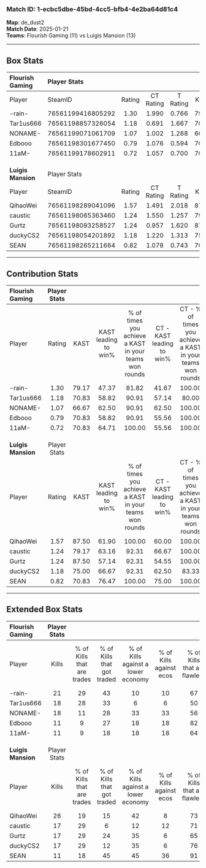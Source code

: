 ### Match ID: 1-ecbc5dbe-45bd-4cc5-bfb4-4e2ba64d81c4  
**Map**: de_dust2  
**Match Date**: 2025-01-21  
**Teams**: Flourish Gaming (11) vs Luigis Mansion (13)  

---  

## Box Stats  

| **Flourish Gaming** | Player Stats      |        |           |          |       |      |       |         |        |      |     |
| :- | :- | :-: | :-: | :-: | :-: | :-: | :-: | :-: | :-: | :-: | :-: |
| Player              | SteamID           | Rating | CT Rating | T Rating | KAST  | ADR  | Kills | Assists | Deaths | K/D  | HS% |
| -rain-              | 76561199416805292 |  1.30  |   1.990   |  0.766   | 79.17 | 88.5 |  21   |    5    |   18   | 1.17 | 47  |
| Tar1us666           | 76561198857326054 |  1.18  |   0.691   |  1.667   | 70.83 | 92.0 |  18   |    3    |   16   | 1.13 | 38  |
| NONAME-             | 76561199071061709 |  1.07  |   1.002   |  1.288   | 66.67 | 74.6 |  18   |    2    |   17   | 1.06 | 55  |
| Edbooo              | 76561198301677450 |  0.79  |   1.076   |  0.594   | 70.83 | 55.2 |  11   |    4    |   17   | 0.65 | 45  |
| 11aM-               | 76561199178602911 |  0.72  |   1.057   |  0.700   | 70.83 | 57.6 |  11   |    2    |   20   | 0.55 | 36  |
|                     |                   |        |           |          |       |      |       |         |        |      |     |
|                     |                   |        |           |          |       |      |       |         |        |      |     |
|                     |                   |        |           |          |       |      |       |         |        |      |     |
| **Luigis Mansion**  | Player Stats      |        |           |          |       |      |       |         |        |      |     |
| Player              | SteamID           | Rating | CT Rating | T Rating | KAST  | ADR  | Kills | Assists | Deaths | K/D  | HS% |
| QihaoWei            | 76561198289041096 |  1.57  |   1.491   |  2.018   | 87.50 | 90.7 |  26   |    4    |   17   | 1.53 | 34  |
| caustic             | 76561198065363460 |  1.24  |   1.550   |  1.257   | 79.17 | 94.5 |  17   |   11    |   16   | 1.06 | 52  |
| Gurtz               | 76561198093258527 |  1.24  |   0.957   |  1.620   | 87.50 | 78.9 |  17   |    8    |   16   | 1.06 | 41  |
| duckyCS2            | 76561198054201892 |  1.18  |   1.220   |  1.313   | 75.00 | 74.5 |  17   |    7    |   14   | 1.21 | 41  |
| SEAN                | 76561198265211664 |  0.82  |   1.078   |  0.743   | 70.83 | 54.2 |  11   |    7    |   16   | 0.69 | 36  |
---  

## Contribution Stats  

| **Flourish Gaming** | Player Stats |       |                      |                                                        |                           |                                                             |                          |                                                            |
| :- | :-: | :-: | :-: | :-: | :-: | :-: | :-: | :-: |
| Player              |    Rating    | KAST  | KAST leading to win% | % of times you achieve a KAST in your teams won rounds | CT - KAST leading to win% | CT - % of times you achieve a KAST in your teams won rounds | T - KAST leading to win% | T - % of times you achieve a KAST in your teams won rounds |
| -rain-              |     1.30     | 79.17 |        47.37         |                         81.82                          |           41.67           |                           100.00                            |          57.14           |                           66.67                            |
| Tar1us666           |     1.18     | 70.83 |        58.82         |                         90.91                          |           57.14           |                            80.00                            |          60.00           |                           100.00                           |
| NONAME-             |     1.07     | 66.67 |        62.50         |                         90.91                          |           62.50           |                           100.00                            |          62.50           |                           83.33                            |
| Edbooo              |     0.79     | 70.83 |        58.82         |                         90.91                          |           55.56           |                           100.00                            |          62.50           |                           83.33                            |
| 11aM-               |     0.72     | 70.83 |        64.71         |                         100.00                         |           55.56           |                           100.00                            |          75.00           |                           100.00                           |
|                     |              |       |                      |                                                        |                           |                                                             |                          |                                                            |
|                     |              |       |                      |                                                        |                           |                                                             |                          |                                                            |
|                     |              |       |                      |                                                        |                           |                                                             |                          |                                                            |
| **Luigis Mansion**  | Player Stats |       |                      |                                                        |                           |                                                             |                          |                                                            |
| Player              |    Rating    | KAST  | KAST leading to win% | % of times you achieve a KAST in your teams won rounds | CT - KAST leading to win% | CT - % of times you achieve a KAST in your teams won rounds | T - KAST leading to win% | T - % of times you achieve a KAST in your teams won rounds |
| QihaoWei            |     1.57     | 87.50 |        61.90         |                         100.00                         |           60.00           |                           100.00                            |          63.64           |                           100.00                           |
| caustic             |     1.24     | 79.17 |        63.16         |                         92.31                          |           66.67           |                           100.00                            |          60.00           |                           85.71                            |
| Gurtz               |     1.24     | 87.50 |        57.14         |                         92.31                          |           54.55           |                           100.00                            |          60.00           |                           85.71                            |
| duckyCS2            |     1.18     | 75.00 |        66.67         |                         92.31                          |           62.50           |                            83.33                            |          70.00           |                           100.00                           |
| SEAN                |     0.82     | 70.83 |        76.47         |                         100.00                         |           75.00           |                           100.00                            |          77.78           |                           100.00                           |
---  

## Extended Box Stats  

| **Flourish Gaming** | Player Stats |                            |                            |                                    |                         |                              |                                 |        |                             |                                     |                          |                               |                            |
| :- | :-: | :-: | :-: | :-: | :-: | :-: | :-: | :-: | :-: | :-: | :-: | :-: | :-: |
| Player              |    Kills     | % of Kills that are trades | % of Kills that got traded | % of Kills against a lower economy | % of Kills against ecos | % of Kills that are flawless | % of Kills that are close duels | Deaths | % of Deaths that get traded | % of Deaths against a lower economy | % of Deaths against ecos | % of Deaths that are flawless | % of Deaths that are close |
| -rain-              |      21      |             29             |             43             |                 10                 |           10            |              67              |                5                |   18   |             17              |                  6                  |            6             |              78               |             0              |
| Tar1us666           |      18      |             28             |             33             |                 6                  |            6            |              50              |               11                |   16   |              0              |                  0                  |            0             |              44               |             19             |
| NONAME-             |      18      |             11             |             28             |                 33                 |           33            |              56              |               11                |   17   |             24              |                 12                  |            12            |              94               |             0              |
| Edbooo              |      11      |             9              |             27             |                 18                 |           18            |              82              |                9                |   17   |             12              |                  0                  |            0             |              76               |             6              |
| 11aM-               |      11      |             9              |             18             |                 18                 |           18            |              64              |                0                |   20   |             35              |                  0                  |            0             |              80               |             5              |
|                     |              |                            |                            |                                    |                         |                              |                                 |        |                             |                                     |                          |                               |                            |
|                     |              |                            |                            |                                    |                         |                              |                                 |        |                             |                                     |                          |                               |                            |
|                     |              |                            |                            |                                    |                         |                              |                                 |        |                             |                                     |                          |                               |                            |
| **Luigis Mansion**  | Player Stats |                            |                            |                                    |                         |                              |                                 |        |                             |                                     |                          |                               |                            |
| Player              |    Kills     | % of Kills that are trades | % of Kills that got traded | % of Kills against a lower economy | % of Kills against ecos | % of Kills that are flawless | % of Kills that are close duels | Deaths | % of Deaths that get traded | % of Deaths against a lower economy | % of Deaths against ecos | % of Deaths that are flawless | % of Deaths that are close |
| QihaoWei            |      26      |             19             |             15             |                 42                 |            8            |              73              |                4                |   17   |             47              |                 24                  |            6             |              71               |             0              |
| caustic             |      17      |             29             |             6              |                 12                 |           12            |              71              |                6                |   16   |             44              |                 25                  |            6             |              44               |             13             |
| Gurtz               |      17      |             29             |             24             |                 35                 |            6            |              65              |               12                |   16   |             13              |                 13                  |            0             |              56               |             19             |
| duckyCS2            |      17      |             29             |             12             |                 35                 |            6            |              76              |                6                |   14   |             29              |                 14                  |            0             |              64               |             7              |
| SEAN                |      11      |             18             |             45             |                 45                 |           36            |              91              |                0                |   16   |             25              |                 31                  |            13            |              75               |             0              |
